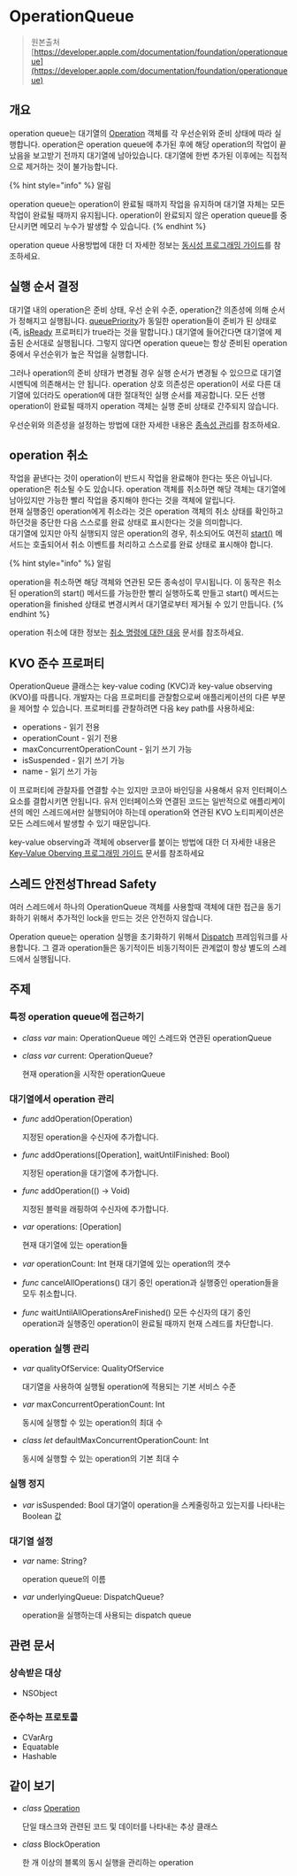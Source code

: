# OperationQueue

> 원본출처  
> [https://developer.apple.com/documentation/foundation/operationqueue](https://developer.apple.com/documentation/foundation/operationqueue)

## 개요

operation queue는 대기열의 [Operation](operation.md) 객체를 각 우선순위와 준비 상태에 따라 실행합니다. operation은 operation queue에 추가된 후에 해당 operation의 작업이 끝났음을 보고받기 전까지 대기열에 남아있습니다. 대기열에 한번 추가된 이후에는 직접적으로 제거하는 것이 불가능합니다.

{% hint style="info" %}
알림

operation queue는 operation이 완료될 때까지 작업을 유지하며 대기열 자체는 모든 작업이 완료될 때까지 유지됩니다. operation이 완료되지 않은 operation queue를 중단시키면 메모리 누수가 발생할 수 있습니다.
{% endhint %}

operation queue 사용방법에 대한 더 자세한 정보는 [동시성 프로그래밍 가이드](../../../etc/not-found.md)를 참조하세요.

## 실행 순서 결정

대기열 내의 operation은 준비 상태, 우선 순위 수준, operation간 의존성에 의해 순서가 정해지고 실행됩니다. [queuePriority](../../../etc/not-found.md)가 동일한 operation들이 준비가 된 상태로 \(즉, [isReady](../../../etc/not-found.md) 프로퍼티가 true라는 것을 말합니다.\) 대기열에 들어간다면 대기열에 제출된 순서대로 실행됩니다. 그렇지 않다면 operation queue는 항상 준비된 operation중에서 우선순위가 높은 작업을 실행합니다.

그러나 operation의 준비 상태가 변경될 경우 실행 순서가 변경될 수 있으므로 대기열 시멘틱에 의존해서는 안 됩니다. operation 상호 의존성은 operation이 서로 다른 대기열에 있더라도 operation에 대한 절대적인 실행 순서를 제공합니다. 모든 선행 operation이 완료될 때까지 operation 객체는 실행 준비 상태로 간주되지 않습니다.

우선순위와 의존성을 설정하는 방법에 대한 자세한 내용은 [종속성 관리](operation.md#managing-dependencies)를 참조하세요.

## operation 취소

작업을 끝낸다는 것이 operation이 반드시 작업을 완료해야 한다는 뜻은 아닙니다. operation은 취소될 수도 있습니다. operation 객체를 취소하면 해당 객체는 대기열에 남아있지만 가능한 빨리 작업을 중지해야 한다는 것을 객체에 알립니다.  
현재 실행중인 operation에게 취소라는 것은 operation 객체의 취소 상태를 확인하고 하던것을 중단한 다음 스스로를 완료 상태로 표시한다는 것을 의미합니다.  
대기열에 있지만 아직 실행되지 않은 operation의 경우, 취소되어도 여전히 [start\(\)](../../../etc/not-found.md) 메서드는 호출되어서 취소 이벤트를 처리하고 스스로를 완료 상태로 표시해야 합니다.

{% hint style="info" %}
알림

operation을 취소하면 해당 객체와 연관된 모든 종속성이 무시됩니다. 이 동작은 취소된 operation의 start\(\) 메서드를 가능한한 빨리 실행하도록 만들고 start\(\) 메서드는 operation을 finished 상태로 변경시켜서 대기열로부터 제거될 수 있기 만듭니다.
{% endhint %}

operation 취소에 대한 정보는 [취소 명령에 대한 대응](operation.md#responding-to-the-cancel-command) 문서를 참조하세요.

## KVO 준수 프로퍼티

OperationQueue 클래스는 key-value coding \(KVC\)과 key-value observing \(KVO\)를 따릅니다. 개발자는 다음 프로퍼티를 관찰함으로써 애플리케이션의 다른 부분을 제어할 수 있습니다. 프로퍼티를 관찰하려면 다음 key path를 사용하세요:

* operations - 읽기 전용
* operationCount - 읽기 전용
* maxConcurrentOperationCount - 읽기 쓰기 가능
* isSuspended - 읽기 쓰기 가능
* name - 읽기 쓰기 가능

이 프로퍼티에 관찰자를 연결할 수는 있지만 코코아 바인딩을 사용해서 유저 인터페이스 요소를 결합시키면 안됩니다. 유저 인터페이스와 연결된 코드는 일반적으로 애플리케이션의 메인 스레드에서만 실행되어야 하는데 operation와 연관된 KVO 노티피케이션은 모든 스레드에서 발생할 수 있기 때문입니다.

key-value observing과 객체에 observer를 붙이는 방법에 대한 더 자세한 내용은 [Key-Value Oberving 프로그래밍 가이드](../../../etc/not-found.md) 문서를 참조하세요

## 스레드 안전성Thread Safety

여러 스레드에서 하나의 OperationQueue 객체를 사용할때 객체에 대한 접근을 동기화하기 위해서 추가적인 lock을 만드는 것은 안전하지 않습니다.

Operation queue는 operation 실행을 초기화하기 위해서 [Dispatch](../../../etc/not-found.md) 프레임워크를 사용합니다. 그 결과 operation들은 동기적이든 비동기적이든 관계없이 항상 별도의 스레드에서 실행됩니다.

## 주제

### 특정 operation queue에 접근하기

* _class var_ main: OperationQueue 메인 스레드와 연관된 operationQueue
* _class var_ current: OperationQueue?

  현재 operation을 시작한 operationQueue

### 대기열에서 operation 관리

* _func_ addOperation\(Operation\)

  지정된 operation을 수신자에 추가합니다.

* _func_ addOperations\(\[Operation\], waitUntilFinished: Bool\)

  지정된 operation을 대기열에 추가합니다.

* _func_ addOperation\(\(\) -&gt; Void\)

  지정된 블럭을 래핑하여 수신자에 추가합니다.

* _var_ operations: \[Operation\]

  현재 대기열에 있는 operation들

* _var_ operationCount: Int 현재 대기열에 있는 operation의 갯수
* _func_ cancelAllOperations\(\) 대기 중인 operation과 실행중인 operation들을 모두 취소합니다.
* _func_ waitUntilAllOperationsAreFinished\(\) 모든 수신자의 대기 중인 operation과 실행중인 operation이 완료될 때까지 현재 스레드를 차단합니다.

### operation 실행 관리

* _var_ qualityOfService: QualityOfService

  대기열을 사용하여 실행될 operation에 적용되는 기본 서비스 수준

* _var_ maxConcurrentOperationCount: Int

  동시에 실행할 수 있는 operation의 최대 수

* _class let_ defaultMaxConcurrentOperationCount: Int

  동시에 실행할 수 있는 operation의 기본 최대 수

### 실행 정지

* _var_ isSuspended: Bool 대기열이 operation을 스케줄링하고 있는지를 나타내는 Boolean 값

### 대기열 설정

* _var_ name: String?

  operation queue의 이름

* _var_ underlyingQueue: DispatchQueue?

  operation을 실행하는데 사용되는 dispatch queue

## 관련 문서

### 상속받은 대상

* NSObject

### 준수하는 프로토콜

* CVarArg
* Equatable
* Hashable

## 같이 보기

* _class_ [Operation](operation.md)

  단일 태스크와 관련된 코드 및 데이터를 나타내는 추상 클래스

* _class_ BlockOperation

  한 개 이상의 블록의 동시 실행을 관리하는 operation

